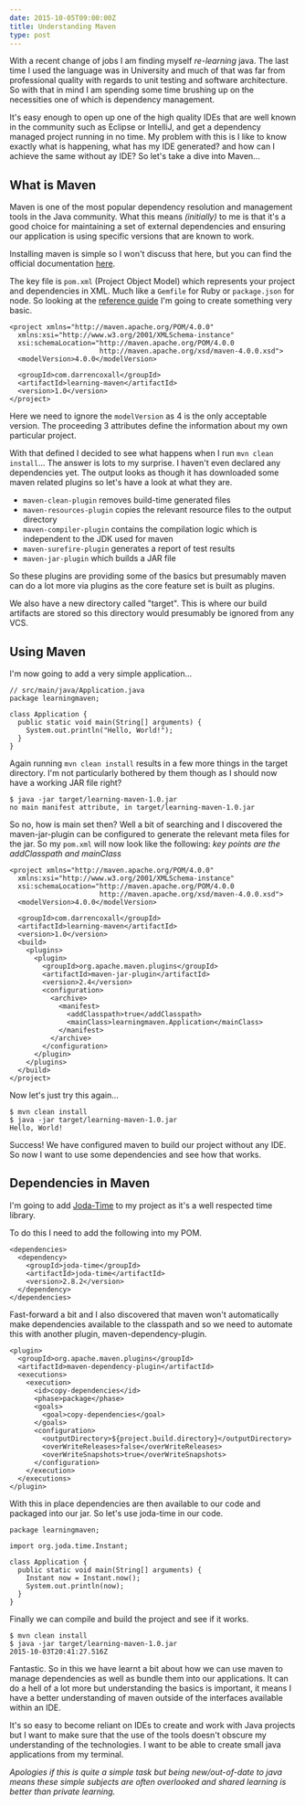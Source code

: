 ```yaml
---
date: 2015-10-05T09:00:00Z
title: Understanding Maven
type: post
---
```


With a recent change of jobs I am finding myself _re-learning_ java. The last time I used the language was in University and much of that was far from professional quality with regards to unit testing and software architecture. So with that in mind I am spending some time brushing up on the necessities one of which is dependency management.

It's easy enough to open up one of the high quality IDEs that are well known in the community such as Eclipse or IntelliJ, and get a dependency managed project running in no time. My problem with this is I like to know exactly what is happening, what has my IDE generated? and how can I achieve the same without ay IDE? So let's take a dive into Maven...

## What is Maven

Maven is one of the most popular dependency resolution and management tools in the Java community. What this means _(initially)_ to me is that it's a good choice for maintaining a set of external dependencies and ensuring our application is using specific versions that are known to work.

Installing maven is simple so I won't discuss that here, but you can find the official documentation [here][maven-install].

The key file is `pom.xml` (Project Object Model) which represents your project and dependencies in XML. Much like a `Gemfile` for Ruby or `package.json` for node. So looking at the [reference guide][pom] I'm going to create something very basic.

    <project xmlns="http://maven.apache.org/POM/4.0.0"
      xmlns:xsi="http://www.w3.org/2001/XMLSchema-instance"
      xsi:schemaLocation="http://maven.apache.org/POM/4.0.0
                          http://maven.apache.org/xsd/maven-4.0.0.xsd">
      <modelVersion>4.0.0</modelVersion>

      <groupId>com.darrencoxall</groupId>
      <artifactId>learning-maven</artifactId>
      <version>1.0</version>
    </project>

Here we need to ignore the `modelVersion` as 4 is the only acceptable version. The proceeding 3 attributes define the information about my own particular project.

With that defined I decided to see what happens when I run `mvn clean install`... The answer is lots to my surprise. I haven't even declared any dependencies yet. The output looks as though it has downloaded some maven related plugins so let's have a look at what they are.

- `maven-clean-plugin` removes build-time generated files
- `maven-resources-plugin` copies the relevant resource files to the output directory
- `maven-compiler-plugin` contains the compilation logic which is independent to the JDK used for maven
- `maven-surefire-plugin` generates a report of test results
- `maven-jar-plugin` which builds a JAR file

So these plugins are providing some of the basics but presumably maven can do a lot more via plugins as the core feature set is built as plugins.

We also have a new directory called "target". This is where our build artifacts are stored so this directory would presumably be ignored from any VCS.

## Using Maven

I'm now going to add a very simple application...

    // src/main/java/Application.java
    package learningmaven;

    class Application {
      public static void main(String[] arguments) {
        System.out.println("Hello, World!");
      }
    }

Again running `mvn clean install` results in a few more things in the target directory. I'm not particularly bothered by them though as I should now have a working JAR file right?

    $ java -jar target/learning-maven-1.0.jar
    no main manifest attribute, in target/learning-maven-1.0.jar

So no, how is main set then? Well a bit of searching and I discovered the maven-jar-plugin can be configured to generate the relevant meta files for the jar. So my `pom.xml` will now look like the following: _key points are the addClasspath and mainClass_

    <project xmlns="http://maven.apache.org/POM/4.0.0"
      xmlns:xsi="http://www.w3.org/2001/XMLSchema-instance"
      xsi:schemaLocation="http://maven.apache.org/POM/4.0.0
                          http://maven.apache.org/xsd/maven-4.0.0.xsd">
      <modelVersion>4.0.0</modelVersion>

      <groupId>com.darrencoxall</groupId>
      <artifactId>learning-maven</artifactId>
      <version>1.0</version>
      <build>
        <plugins>
          <plugin>
            <groupId>org.apache.maven.plugins</groupId>
            <artifactId>maven-jar-plugin</artifactId>
            <version>2.4</version>
            <configuration>
              <archive>
                <manifest>
                  <addClasspath>true</addClasspath>
                  <mainClass>learningmaven.Application</mainClass>
                </manifest>
              </archive>
            </configuration>
          </plugin>
        </plugins>
      </build>
    </project>

Now let's just try this again...

    $ mvn clean install
    $ java -jar target/learning-maven-1.0.jar
    Hello, World!

Success! We have configured maven to build our project without any IDE. So now I want to use some dependencies and see how that works.

## Dependencies in Maven

I'm going to add [Joda-Time][joda] to my project as it's a well respected time library.

To do this I need to add the following into my POM.

    <dependencies>
      <dependency>
        <groupId>joda-time</groupId>
        <artifactId>joda-time</artifactId>
        <version>2.8.2</version>
      </dependency>
    </dependencies>

Fast-forward a bit and I also discovered that maven won't automatically make dependencies available to the classpath and so we need to automate this with another plugin, maven-dependency-plugin.

    <plugin>
      <groupId>org.apache.maven.plugins</groupId>
      <artifactId>maven-dependency-plugin</artifactId>
      <executions>
        <execution>
          <id>copy-dependencies</id>
          <phase>package</phase>
          <goals>
            <goal>copy-dependencies</goal>
          </goals>
          <configuration>
            <outputDirectory>${project.build.directory}</outputDirectory>
            <overWriteReleases>false</overWriteReleases>
            <overWriteSnapshots>true</overWriteSnapshots>
          </configuration>
        </execution>
      </executions>
    </plugin>

With this in place dependencies are then available to our code and packaged into our jar. So let's use joda-time in our code.

    package learningmaven;

    import org.joda.time.Instant;

    class Application {
      public static void main(String[] arguments) {
        Instant now = Instant.now();
        System.out.println(now);
      }
    }

Finally we can compile and build the project and see if it works.

    $ mvn clean install
    $ java -jar target/learning-maven-1.0.jar
    2015-10-03T20:41:27.516Z

Fantastic. So in this we have learnt a bit about how we can use maven to manage dependencies as well as bundle them into our applications. It can do a hell of a lot more but understanding the basics is important, it means I have a better understanding of maven outside of the interfaces available within an IDE.

It's so easy to become reliant on IDEs to create and work with Java projects but I want to make sure that the use of the tools doesn't obscure my understanding of the technologies. I want to be able to create small java applications from my terminal.

_Apologies if this is quite a simple task but being new/out-of-date to java means these simple subjects are often overlooked and shared learning is better than private learning._

[maven-install]: https://maven.apache.org/install.html
[pom]: https://maven.apache.org/pom.html
[joda]: http://www.joda.org/joda-time/
